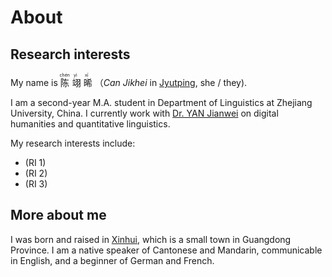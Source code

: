# About

## Research interests

My name is <ruby>
    陈<rp>(</rp><rt>chén</rt><rp>)</rp>
    翊<rp>(</rp><rt>yì</rt><rp>)</rp>
    晞<rp>(</rp><rt>xī</rt><rp>)</rp>
</ruby>（*Can Jikhei* in [Jyutping](https://en.wikipedia.org/wiki/Jyutping), she / they). 

I am a second-year M.A. student in Department of Linguistics at Zhejiang University, China. I currently work with [Dr. YAN Jianwei](https://www.researchgate.net/profile/Jianwei-Yan-3) on digital humanities and quantitative linguistics. 

My research interests include:
- (RI 1)
- (RI 2)
- (RI 3)

## More about me
I was born and raised in [Xinhui](https://en.wikipedia.org/wiki/Xinhui,_Jiangmen), which is a small town in Guangdong Province. I am a native speaker of Cantonese and Mandarin, communicable in English, and a beginner of German and French.